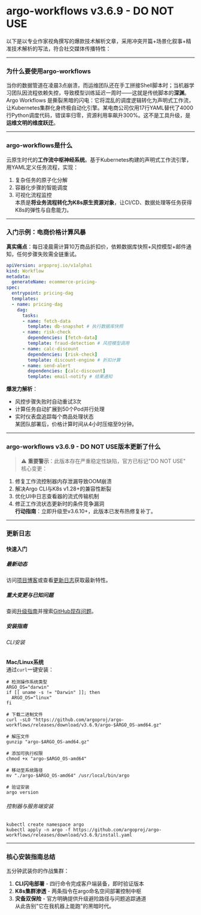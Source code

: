# argo-workflows v3.6.9 - DO NOT USE
以下是以专业作家视角撰写的爆款技术解析文章，采用冲突开篇+场景化叙事+精准技术解析的写法，符合社交媒体传播特性：

---

### **为什么要使用argo-workflows**  
当你的数据管道在凌晨3点崩溃，而运维团队还在手工拼接Shell脚本时；当机器学习团队因流程依赖失控，导致模型训练延迟一周时——这就是传统脚本的**深渊**。Argo Workflows 是撕裂黑暗的闪电：它将混乱的调度逻辑转化为声明式工作流，让Kubernetes集群化身终极自动化引擎。某电商公司仅用17行YAML替代了4000行Python调度代码，错误率归零，资源利用率飙升300%。这不是工具升级，是**运维文明的维度跃迁**。

---

### **argo-workflows是什么**  
云原生时代的**工作流中枢神经系统**。基于Kubernetes构建的声明式工作流引擎，用YAML定义任务流程，实现：
1. 复杂任务的原子化分解  
2. 容器化步骤的智能调度  
3. 可视化流程监控  
本质是**将业务流程转化为K8s原生资源对象**，让CI/CD、数据处理等任务获得K8s的弹性与自愈能力。

---

### **入门示例：电商价格计算风暴**  
**真实痛点**：每日凌晨需计算10万商品折扣价，依赖数据库快照+风控模型+邮件通知，任何步骤失败需全链重试。  

```yaml
apiVersion: argoproj.io/v1alpha1
kind: Workflow
metadata:
  generateName: ecommerce-pricing-
spec:
  entrypoint: pricing-dag
  templates:
  - name: pricing-dag
    dag:
      tasks:
      - name: fetch-data
        template: db-snapshot # 执行数据库快照
      - name: risk-check
        dependencies: [fetch-data]
        template: fraud-detection # 风控模型调用
      - name: calc-discount
        dependencies: [risk-check]
        template: discount-engine # 折扣计算
      - name: send-alert
        dependencies: [calc-discount]
        template: email-notify # 结果通知
```
**爆发力解析**：  
- 风控步骤失败时自动重试3次  
- 计算任务自动扩展到50个Pod并行处理  
- 实时仪表盘追踪每个商品处理状态  
某团队部署后，价格计算时间从4小时压缩至9分钟。

---

### **argo-workflows v3.6.9 - DO NOT USE版本更新了什么**  
> ⚠️ **重要警示**：此版本存在严重稳定性缺陷，官方已标记"DO NOT USE"  
核心变更：  
1. 修复工作流控制器内存泄漏导致OOM崩溃  
2. 解决Argo CLI与K8s v1.28+的兼容性断裂  
3. 优化UI中日志查看器的流式传输机制  
4. 修正工作流状态更新时的条件竞争漏洞  
**行动指南**：立即升级至v3.6.10+，此版本已发布热修复补丁。

---

### 更新日志  

#### 快速入门  

##### 最新动态  
访问[项目博客](https://blog.argoproj.io)或查看[更新日志](https://github.com/argoproj/argo-workflows/blob/main/CHANGELOG.md)获取最新特性。  

##### 重大变更与已知问题  
查阅[升级指南](https://argo-workflows.readthedocs.io/en/latest/upgrading/)并搜索[GitHub现存问题](https://github.com/argoproj/argo-workflows/issues)。  

##### 安装指南  

###### CLI安装  

**Mac/Linux系统**  
通过`curl`一键安装：  

```shell
# 检测操作系统类型
ARGO_OS="darwin"
if [[ uname -s != "Darwin" ]]; then
  ARGO_OS="linux"
fi

# 下载二进制文件
curl -sLO "https://github.com/argoproj/argo-workflows/releases/download/v3.6.9/argo-$ARGO_OS-amd64.gz"

# 解压文件
gunzip "argo-$ARGO_OS-amd64.gz"

# 添加可执行权限
chmod +x "argo-$ARGO_OS-amd64"

# 移动至系统路径
mv "./argo-$ARGO_OS-amd64" /usr/local/bin/argo

# 验证安装
argo version
```

###### 控制器与服务端安装  
```shell
kubectl create namespace argo
kubectl apply -n argo -f https://github.com/argoproj/argo-workflows/releases/download/v3.6.9/install.yaml
```

---

### **核心安装指南总结**  
五分钟武装你的作战集群：  
1. **CLI闪电部署** - 四行命令完成客户端装备，即时验证版本  
2. **K8s集群渗透** - 两条指令在argo命名空间部署控制中枢  
3. **灾备双保险** - 官方明确提供升级避险路径与问题追踪通道  
从此告别"它在我机器上能跑"的黑暗时代。
